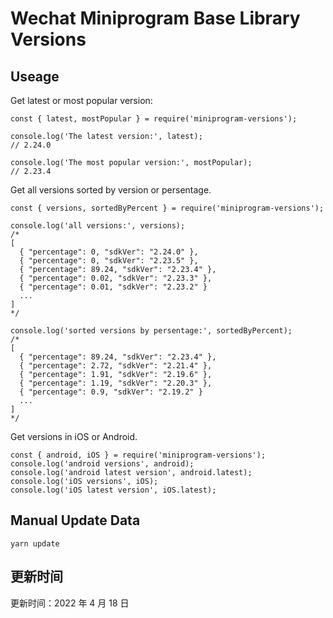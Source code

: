 
# Wechat Miniprogram Base Library Versions

## Useage

Get latest or most popular version:

```;
const { latest, mostPopular } = require('miniprogram-versions');

console.log('The latest version:', latest);
// 2.24.0

console.log('The most popular version:', mostPopular);
// 2.23.4

```

Get all versions sorted by version or persentage.

```
const { versions, sortedByPercent } = require('miniprogram-versions');

console.log('all versions:', versions);
/*
[
  { "percentage": 0, "sdkVer": "2.24.0" },
  { "percentage": 0, "sdkVer": "2.23.5" },
  { "percentage": 89.24, "sdkVer": "2.23.4" },
  { "percentage": 0.02, "sdkVer": "2.23.3" },
  { "percentage": 0.01, "sdkVer": "2.23.2" }
  ...
]
*/

console.log('sorted versions by persentage:', sortedByPercent);
/*
[
  { "percentage": 89.24, "sdkVer": "2.23.4" },
  { "percentage": 2.72, "sdkVer": "2.21.4" },
  { "percentage": 1.91, "sdkVer": "2.19.6" },
  { "percentage": 1.19, "sdkVer": "2.20.3" },
  { "percentage": 0.9, "sdkVer": "2.19.2" }
  ...
]
*/
```

Get versions in iOS or Android.

```
const { android, iOS } = require('miniprogram-versions');
console.log('android versions', android);
console.log('android latest version', android.latest);
console.log('iOS versions', iOS);
console.log('iOS latest version', iOS.latest);
```

## Manual Update Data

```
yarn update
```

## 更新时间

更新时间：2022 年 4 月 18 日
